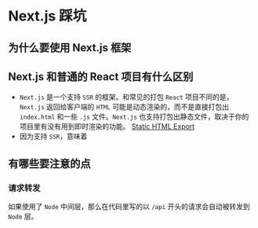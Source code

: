 # Next.js 踩坑

## 为什么要使用 Next.js 框架

## Next.js 和普通的 React 项目有什么区别

- `Next.js` 是一个支持 `SSR` 的框架。和常见的打包 `React` 项目不同的是，`Next.js` 返回给客户端的 `HTML` 可能是动态渲染的，而不是直接打包出 `index.html` 和一些 `.js` 文件。`Next.js` 也支持打包出静态文件，取决于你的项目里有没有用到即时渲染的功能。 [Static HTML Export](https://nextjs.org/docs/advanced-features/static-html-export)
- 因为支持 `SSR`，意味着

## 有哪些要注意的点

### 请求转发

如果使用了 `Node` 中间层，那么在代码里写的以 `/api` 开头的请求会自动被转发到 `Node` 层。